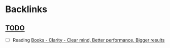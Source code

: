 
# Backlinks
## [TODO](<TODO.md>)
- [ ] Reading [Books - Clarity - Clear mind, Better performance, Bigger results](<Books - Clarity - Clear mind, Better performance, Bigger results.md>)

